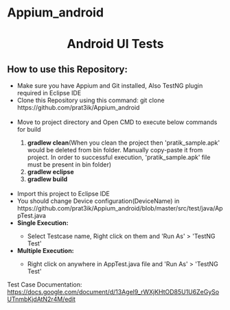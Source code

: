 # Appium_android
<h1 align="center">Android UI Tests</h1>

<p><h2>How to use this Repository:</h2></p>

<ul>
<li> Make sure you have Appium and Git installed, Also TestNG plugin required in Eclipse IDE</li>
<li> Clone this Repository using this command: git clone https://github.com/prat3ik/Appium_android </li>
<br>
<li> Move to project directory and Open CMD to execute below commands for build</li>
  <ol>
    <li><b>gradlew clean</b>(When you clean the project then 'pratik_sample.apk' would be deleted from bin folder. Manually copy-paste it from project. In order to successful execution, 'pratik_sample.apk' file must be present in bin folder)</li>
    <li><b>gradlew eclipse</b></li>
    <li><b>gradlew build</b></li>
  </ol>
<br>
<li> Import this project to Eclipse IDE </li>
<li> You should change Device configuration(DeviceName) in https://github.com/prat3ik/Appium_android/blob/master/src/test/java/AppTest.java</li>
<li> <b> Single Execution:</b></li>
<ul><li> Select Testcase name, Right click on them and 'Run As' > 'TestNG Test'</li></ul>
<li> <b> Multiple Execution:</b></li>
<ul><li> Right click on anywhere in AppTest.java file and 'Run As' > 'TestNG Test'</li></ul>
</ul>

Test Case Documentation: https://docs.google.com/document/d/13Agel9_rWXjKHtOD85U1U6ZeGySoUTnmbKjdAtN2r4M/edit
